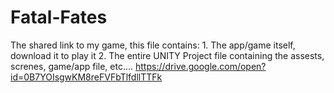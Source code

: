 # Fatal-Fates
The shared link to my game, this file contains:
    1. The app/game itself, download it to play it
    2. The entire UNITY Project file containing the assests, screnes, game/app file, etc....
https://drive.google.com/open?id=0B7YOIsgwKM8reFVFbTlfdllTTFk
